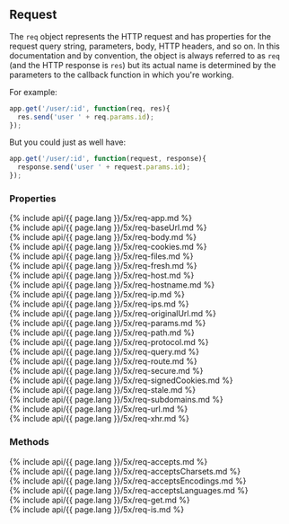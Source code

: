 <h2>Request</h2>

The `req` object represents the HTTP request and has properties for the 
request query string, parameters, body, HTTP headers, and so on.  In this documentation and by convention, 
the object is always referred to as `req` (and the HTTP response is `res`) but its actual name is determined
by the parameters to the callback function in which you're working.

For example:

~~~js
app.get('/user/:id', function(req, res){
  res.send('user ' + req.params.id);
});
~~~

But you could just as well have:

~~~js
app.get('/user/:id', function(request, response){
  response.send('user ' + request.params.id);
});
~~~

<h3 id='req.properties'>Properties</h3>

<section markdown="1">
  {% include api/{{ page.lang }}/5x/req-app.md %}
</section>

<section markdown="1">
  {% include api/{{ page.lang }}/5x/req-baseUrl.md %}
</section>

<section markdown="1">
  {% include api/{{ page.lang }}/5x/req-body.md %}
</section>

<section markdown="1">
  {% include api/{{ page.lang }}/5x/req-cookies.md %}
</section>

<section markdown="1">
  {% include api/{{ page.lang }}/5x/req-files.md %}
</section>

<section markdown="1">
  {% include api/{{ page.lang }}/5x/req-fresh.md %}
</section>

<section markdown="1">
  {% include api/{{ page.lang }}/5x/req-host.md %}
</section>

<section markdown="1">
  {% include api/{{ page.lang }}/5x/req-hostname.md %}
</section>

<section markdown="1">
  {% include api/{{ page.lang }}/5x/req-ip.md %}
</section>

<section markdown="1">
  {% include api/{{ page.lang }}/5x/req-ips.md %}
</section>

<section markdown="1">
  {% include api/{{ page.lang }}/5x/req-originalUrl.md %}
</section>

<section markdown="1">
  {% include api/{{ page.lang }}/5x/req-params.md %}
</section>

<section markdown="1">
  {% include api/{{ page.lang }}/5x/req-path.md %}
</section>

<section markdown="1">
  {% include api/{{ page.lang }}/5x/req-protocol.md %}
</section>

<section markdown="1">
  {% include api/{{ page.lang }}/5x/req-query.md %}
</section>

<section markdown="1">
  {% include api/{{ page.lang }}/5x/req-route.md %}
</section>

<section markdown="1">
  {% include api/{{ page.lang }}/5x/req-secure.md %}
</section>

<section markdown="1">
  {% include api/{{ page.lang }}/5x/req-signedCookies.md %}
</section>

<section markdown="1">
  {% include api/{{ page.lang }}/5x/req-stale.md %}
</section>

<section markdown="1">
  {% include api/{{ page.lang }}/5x/req-subdomains.md %}
</section>

<section markdown="1">
  {% include api/{{ page.lang }}/5x/req-url.md %}
</section>

<section markdown="1">
  {% include api/{{ page.lang }}/5x/req-xhr.md %}
</section>

<h3 id='req.methods'>Methods</h3>

<section markdown="1">
  {% include api/{{ page.lang }}/5x/req-accepts.md %}
</section>

<section markdown="1">
  {% include api/{{ page.lang }}/5x/req-acceptsCharsets.md %}
</section>

<section markdown="1">
  {% include api/{{ page.lang }}/5x/req-acceptsEncodings.md %}
</section>

<section markdown="1">
  {% include api/{{ page.lang }}/5x/req-acceptsLanguages.md %}
</section>

<section markdown="1">
  {% include api/{{ page.lang }}/5x/req-get.md %}
</section>

<section markdown="1">
  {% include api/{{ page.lang }}/5x/req-is.md %}
</section>
